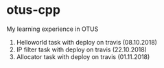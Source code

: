 # otus-cpp
My learning experience in OTUS
1. Helloworld task with deploy on travis (08.10.2018)
2. IP filter task with deploy on travis (22.10.2018)
3. Allocator task with deploy on travis (01.11.2018)
